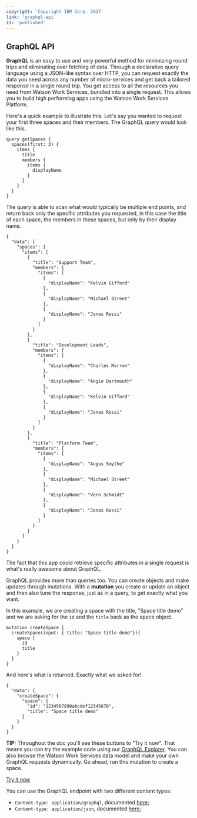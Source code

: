 ```yaml
---
copyright: 'Copyright IBM Corp. 2017'
link: 'graphql-api'
is: 'published'
---
```


## GraphQL API

**GraphQL** is an easy to use and very powerful method for minimizing round trips and eliminating over fetching of data.  Through a declarative query language using a JSON-like syntax over HTTP, you can request exactly the data you need across any number of micro-services and get back a tailored response in a single round trip. You get access to all the resources you need from Watson Work Services, bundled into a single request. This allows you to build high performing apps using the Watson Work Services Platform.

Here's a quick example to illustrate this. Let's say you wanted to request your first three spaces and their members.  The GraphQL query would look like this.  

```
query getSpaces {
  spaces(first: 3) {
    items {
      title
      members {
        items {
          displayName
        }
      }
    }
  }
}
```

The query is able to scan what would typically be multiple end points, and return back only the specific attributes you requested, in this case the title of each space, the members in those spaces, but only by their display name.

```
{
  "data": {
    "spaces": {
      "items": [
        {
          "title": "Support Team",
          "members": {
            "items": [
              {
                "displayName": "Kelvin Gifford"
              },
              {
                "displayName": "Michael Street"
              },
              {
                "displayName": "Jonas Rossi"
              }
            ]
          }
        },
        {
          "title": "Development Leads",
          "members": {
            "items": [
              {
                "displayName": "Charles Marron"
              },
              {
                "displayName": "Angie Dartmouth"
              },
              {
                "displayName": "Kelvin Gifford"
              },
              {
                "displayName": "Jonas Rossi"
              }
            ]
          }
        },
        {
          "title": "Platform Team",
          "members": {
            "items": [
              {
                "displayName": "Angus Smythe"
              },
              {
                "displayName": "Michael Street"
              },
              {
                "displayName": "Vern Schmidt"
              },
              {
                "displayName": "Jonas Rossi"
              }
            ]
          }
        }
      ]
    }
  }
}
```

The fact that this app could retrieve specific attributes in a single request is what's really awesome about GraphQL.

GraphQL provides more than queries too. You can create objects and make updates through mutations. With a **mutation** you create or update an object and then also tune the response, just as in a query, to get exactly what you want.

In this example, we are creating a space with the title, "Space title demo" and we are asking for the `id` and the `title` back as the space object.

```
mutation createSpace {
  createSpace(input: { title: "Space title demo"}){
    space {
      id
      title
    }
  }
}
```

And here's what is returned. Exactly what we asked for!

```
{
  "data": {
    "createSpace": {
      "space": {
        "id": "1234567890abcdef12345678",
        "title": "Space title demo"
      }
    }
  }
}
```

<p class="tip"><strong>TIP:</strong> Throughout the doc you'll see these buttons to "Try it now".  That means you can try the example code using our <a href="https://developer.watsonwork.ibm.com/tools/graphql">GraphQL Explorer</a>.  You can also browse the Watson Work Services data model and make your own GraphQL requests dynamically. Go ahead, run this mutation to create a space.</p>

<a href="https://developer.watsonwork.ibm.com/tools/graphql?query=mutation%20createSpace%20%7B%0A%20%20createSpace(input%3A%20%7Btitle%3A%20%22Space%20title%20demo%22%2C%20members%3A%20%5B%22%22%5D%7D)%20%7B%0A%20%20%20%20space%20%7B%0A%20%20%20%20%20%20id%0A%20%20%20%20%20%20title%0A%20%20%20%20%7D%0A%20%20%7D%0A%7D%0A" target="_blank"> Try it now</a>

You can use the GraphQL endpoint with two different content types:
 - `Content-type: application/graphql`, documented [here:](../references/V1_graphql_raw.yml)
 - `Content-type: application/json`, documented [here:](../references/V1_graphql_json.yml)
